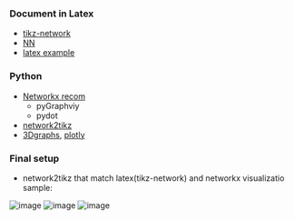 ### Document in Latex 
- [tikz-network](http://mirrors.ibiblio.org/CTAN/graphics/pgf/contrib/tikz-network/tikz-network.pdf)
- [NN](https://www.baeldung.com/cs/latex-drawing-graphs)
- [latex example](https://texample.net/tikz/examples/area/networking/)


### Python
- [Networkx recom](https://networkx.org/documentation/stable/reference/drawing.html)
  - pyGraphviy
  - pydot
- [network2tikz](https://pypi.org/project/network2tikz/)
- [3Dgraphs](https://www.westgrid.ca/files/3Dgraphs-WestGridWebinar-May24.2016.pdf), [plotly](https://plotly.com/python/v3/3d-network-graph/)


### Final setup
- network2tikz that match latex(tikz-network) and networkx visualizatio
sample:

![image](https://gitlab.scai.fraunhofer.de/anahita.pakiman/mission-statement/-/wikis/uploads/b0e10234e1267bd81ff7b2e242bd810e/image.png)
![image](https://gitlab.scai.fraunhofer.de/anahita.pakiman/mission-statement/-/wikis/uploads//a7fa8e888fb9eb24116e4746f498b843/image.png)
![image](https://gitlab.scai.fraunhofer.de/anahita.pakiman/mission-statement/-/wikis/uploads//63eb575cc1f2ddf03eb7705d2e3d44ef/image.png)
